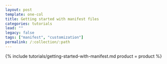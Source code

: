 ```yaml
---
layout: post
template: one-col
title: Getting started with manifest files
categories: tutorials
lead: ""
legacy: false
tags: ["manifest", "customization"]
permalink: /:collection/:path
---
```





{% include tutorials/getting-started-with-manifest.md product = product %}